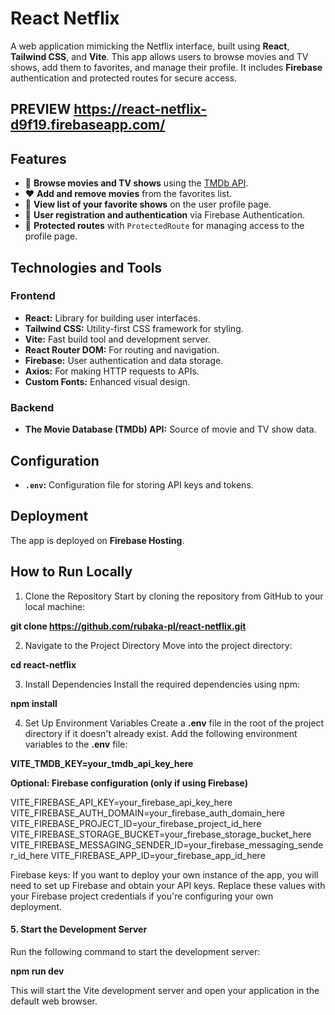 # React Netflix

A web application mimicking the Netflix interface, built using **React**, **Tailwind CSS**, and **Vite**. This app allows users to browse movies and TV shows, add them to favorites, and manage their profile. It includes **Firebase** authentication and protected routes for secure access.
## PREVIEW https://react-netflix-d9f19.firebaseapp.com/
## Features

- 🌟 **Browse movies and TV shows** using the [TMDb API](https://www.themoviedb.org/documentation/api).
- ❤️ **Add and remove movies** from the favorites list.
- 👤 **View list of your favorite shows** on the user profile page.
- 🔐 **User registration and authentication** via Firebase Authentication.
- 🚪 **Protected routes** with `ProtectedRoute` for managing access to the profile page.

## Technologies and Tools

### Frontend

- **React:** Library for building user interfaces.
- **Tailwind CSS:** Utility-first CSS framework for styling.
- **Vite:** Fast build tool and development server.
- **React Router DOM:** For routing and navigation.
- **Firebase:** User authentication and data storage.
- **Axios:** For making HTTP requests to APIs.
- **Custom Fonts:** Enhanced visual design.

### Backend

- **The Movie Database (TMDb) API:** Source of movie and TV show data.

## Configuration

- **`.env`:** Configuration file for storing API keys and tokens.

## Deployment

The app is deployed on **Firebase Hosting**.

## How to Run Locally
1. Clone the Repository
Start by cloning the repository from GitHub to your local machine:

**git clone https://github.com/rubaka-pl/react-netflix.git**

2. Navigate to the Project Directory
Move into the project directory:

**cd react-netflix**

3. Install Dependencies
Install the required dependencies using npm:

**npm install**

4. Set Up Environment Variables 
Create a **.env** file in the root of the project directory if it doesn't already exist. Add the following environment variables to the **.env** file:

**VITE_TMDB_KEY=your_tmdb_api_key_here**


**Optional: Firebase configuration (only if using Firebase)**


VITE_FIREBASE_API_KEY=your_firebase_api_key_here
VITE_FIREBASE_AUTH_DOMAIN=your_firebase_auth_domain_here
VITE_FIREBASE_PROJECT_ID=your_firebase_project_id_here
VITE_FIREBASE_STORAGE_BUCKET=your_firebase_storage_bucket_here
VITE_FIREBASE_MESSAGING_SENDER_ID=your_firebase_messaging_sender_id_here
VITE_FIREBASE_APP_ID=your_firebase_app_id_here

Firebase keys: If you want to deploy your own instance of the app, you will need to set up Firebase and obtain your API keys. Replace these values with your Firebase project credentials if you're configuring your own deployment.

#### 5. Start the Development Server 
Run the following command to start the development server:


**npm run dev**


This will start the Vite development server and open your application in the default web browser.

